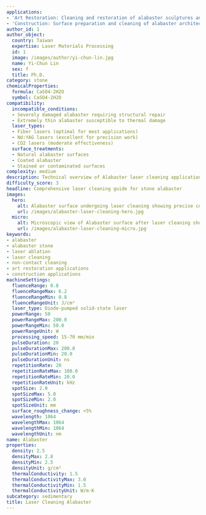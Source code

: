 ```yaml
---
applications:
- 'Art Restoration: Cleaning and restoration of alabaster sculptures and artifacts'
- 'Construction: Surface preparation and cleaning of alabaster architectural elements'
author_id: 1
author_object:
  country: Taiwan
  expertise: Laser Materials Processing
  id: 1
  image: /images/author/yi-chun-lin.jpg
  name: Yi-Chun Lin
  sex: f
  title: Ph.D.
category: stone
chemicalProperties:
  formula: CaSO4·2H2O
  symbol: CaSO4·2H2O
compatibility:
  incompatible_conditions:
  - Severely damaged alabaster requiring structural repair
  - Extremely thin alabaster susceptible to thermal damage
  laser_types:
  - Fiber lasers (optimal for most applications)
  - Nd:YAG lasers (excellent for precision work)
  - CO2 lasers (moderate effectiveness)
  surface_treatments:
  - Natural alabaster surfaces
  - Coated alabaster
  - Stained or contaminated surfaces
complexity: medium
description: Technical overview of Alabaster laser cleaning applications and parameters
difficulty_score: 3
headline: Comprehensive laser cleaning guide for stone alabaster
images:
  hero:
    alt: Alabaster surface undergoing laser cleaning showing precise contamination removal
    url: /images/alabaster-laser-cleaning-hero.jpg
  micro:
    alt: Microscopic view of Alabaster surface after laser cleaning showing detailed surface structure
    url: /images/alabaster-laser-cleaning-micro.jpg
keywords:
- alabaster
- alabaster stone
- laser ablation
- laser cleaning
- non-contact cleaning
- art restoration applications
- construction applications
machineSettings:
  fluenceRange: 0.8
  fluenceRangeMax: 6.2
  fluenceRangeMin: 0.8
  fluenceRangeUnit: J/cm²
  laser_type: Diode-pumped solid-state laser
  powerRange: 50
  powerRangeMax: 200.0
  powerRangeMin: 50.0
  powerRangeUnit: W
  processing_speed: 15-70 mm/min
  pulseDuration: 20
  pulseDurationMax: 200.0
  pulseDurationMin: 20.0
  pulseDurationUnit: ns
  repetitionRate: 20
  repetitionRateMax: 100.0
  repetitionRateMin: 20.0
  repetitionRateUnit: kHz
  spotSize: 2.0
  spotSizeMax: 5.0
  spotSizeMin: 2.0
  spotSizeUnit: mm
  surface_roughness_change: <5%
  wavelength: 1064
  wavelengthMax: 1064
  wavelengthMin: 1064
  wavelengthUnit: nm
name: Alabaster
properties:
  density: 2.5
  densityMax: 2.8
  densityMin: 2.5
  densityUnit: g/cm³
  thermalConductivity: 1.5
  thermalConductivityMax: 3.0
  thermalConductivityMin: 1.5
  thermalConductivityUnit: W/m·K
subcategory: sedimentary
title: Laser Cleaning Alabaster
---
```

